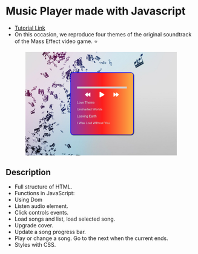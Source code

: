 # Music Player made with Javascript

- <a href="https://www.youtube.com/watch?v=smyWFCJ_Kb8">Tutorial Link</a>
- On this occasion, we reproduce four themes of the original soundtrack of the Mass Effect video game.
⭐
<div align="center"> <img src="./img/previous.png" width="400px"</img> </div>

## Description

- Full structure of HTML.
- Functions in JavaScript:
- Using Dom
- Listen audio element.
- Click controls events.
- Load songs and list, load selected song.
- Upgrade cover.
- Update a song progress bar.
- Play or change a song. Go to the next when the current ends.
- Styles with CSS.

